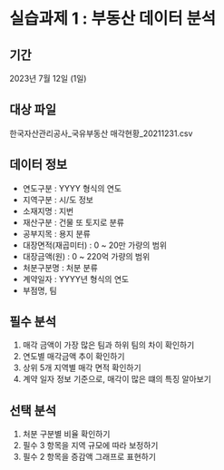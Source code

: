 # 실습과제 1 : 부동산 데이터 분석
## 기간
2023년 7월 12일 (1일)

## 대상 파일
한국자산관리공사_국유부동산 매각현황_20211231.csv

## 데이터 정보
- 연도구분 : YYYY 형식의 연도
- 지역구분 : 시/도 정보
- 소재지명 : 지번
- 재산구분 : 건물 또 토지로 분류
- 공부지목 : 용지 분류
- 대장면적(재곱미터) : 0 ~ 20만 가량의 범위
- 대장금액(원) : 0 ~ 220억 가량의 범위
- 처분구분명 : 처분 분류
- 계약일자 : YYYY년 형식의 연도
- 부점명, 팀

## 필수 분석
1. 매각 금액이 가장 많은 팀과 하위 팀의 차이 확인하기
2. 연도별 매각금액 추이 확인하기
3. 상위 5개 지역별 매각 면적 확인하기
4. 계약 일자 정보 기준으로, 매각이 많은 떄의 특징 알아보기

## 선택 분석
1. 처분 구분별 비율 확인하기
2. 필수 3 항목을 지역 규모에 따라 보정하기
3. 필수 2 항목을 증감액 그래프로 표현하기
